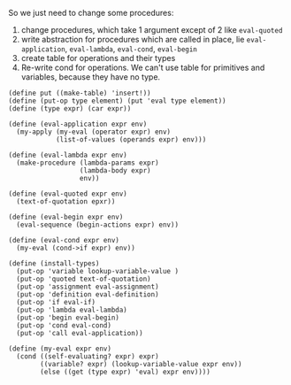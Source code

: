 So we just need to change some procedures:
1) change procedures, which take 1 argument except of 2 like `eval-quoted`
2) write abstraction for procedures which are called in place, lie
`eval-application`, `eval-lambda`, `eval-cond`, `eval-begin`
3) create table for operations and their types
4) Re-write cond for operations. We can't use table for primitives and variables,
because they have no type.

```
(define put ((make-table) 'insert!))
(define (put-op type element) (put 'eval type element))
(define (type expr) (car expr))

(define (eval-application expr env)
  (my-apply (my-eval (operator expr) env)
            (list-of-values (operands expr) env)))

(define (eval-lambda expr env)
  (make-procedure (lambda-params expr)
                  (lambda-body expr)
                  env))

(define (eval-quoted expr env)
  (text-of-quotation epxr))

(define (eval-begin expr env)
  (eval-sequence (begin-actions expr) env))

(define (eval-cond expr env)
  (my-eval (cond->if expr) env))

(define (install-types)
  (put-op 'variable lookup-variable-value )
  (put-op 'quoted text-of-quotation)
  (put-op 'assignment eval-assignment)
  (put-op 'definition eval-definition)
  (put-op 'if eval-if)
  (put-op 'lambda eval-lambda)
  (put-op 'begin eval-begin)
  (put-op 'cond eval-cond)
  (put-op 'call eval-application))

(define (my-eval expr env)
  (cond ((self-evaluating? expr) expr)
        ((variable? expr) (lookup-variable-value expr env))
        (else ((get (type expr) 'eval) expr env))))
```

